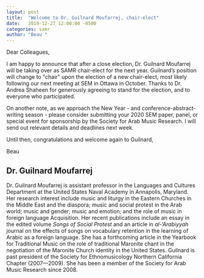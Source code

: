 ```yaml
---
layout: post
title:  "Welcome to Dr. Guilnard Moufarrej, chair-elect"
date:   2019-12-27 12:00:00 -0500
categories: samr
author: "Beau "
---
```

Dear Colleagues,

I am happy to announce that after a close election, Dr. Guilnard Moufarrej will be taking over as SAMR chair-elect for the next year. Guilnard’s position will change to "chair" upon the election of a new chair-elect, most likely following our next meeting at SEM in Ottawa in October. Thanks to Dr. Andrea Shaheen for generously agreeing to stand for the election, and to everyone who participated.

On another note, as we approach the New Year - and conference-abstract-writing season -  please consider submitting your 2020 SEM paper, panel, or special event for sponsorship by the Society for Arab Music Research. I will send out relevant details and deadlines next week.

Until then, congratulations and welcome again to Guilnard,

Beau

## Dr. Guilnard Moufarrej

Dr. Guilnard Moufarrej is assistant professor in the Languages and Cultures Department at the United States Naval Academy in Annapolis, Maryland. Her research interest include music and liturgy in the Eastern Churches in the Middle East and the diaspora; music and social protest in the Arab world; music and gender; music and emotion; and the role of music in foreign language Acquisition. Her recent publications include an essay in the edited volume *Songs of Social Protest* and an article in *al-‘Arabiyyah* journal on the effects of songs on vocabulary retention in the learning of Arabic as a foreign language. She has a forthcoming article in the Yearbook for Traditional Music on the role of traditional Maronite chant in the negotiation of the Maronite Church identity in the United States. Guilnard is past president of the Society for Ethnomusicology Northern California Chapter (2007—2009). She has been a member of the Society for Arab Music Research since 2008.
